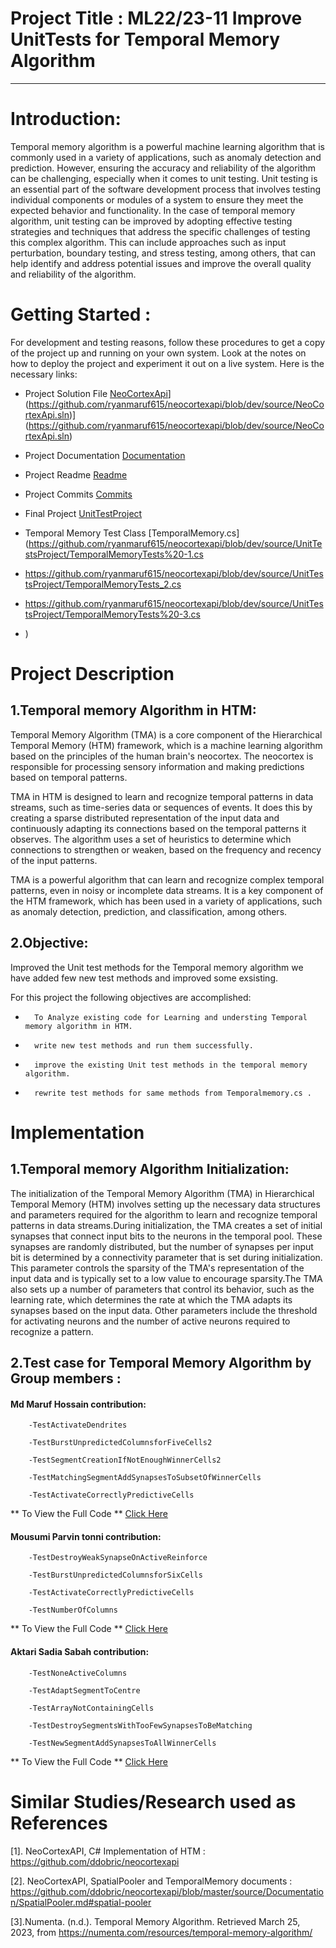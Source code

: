 # Project Title : ML22/23-11 Improve UnitTests for Temporal Memory Algorithm
--------------------------------------------------------------------------------------------
# Introduction:

Temporal memory algorithm is a powerful machine learning algorithm that is commonly used in a variety of applications, such as anomaly detection and prediction. However, ensuring the accuracy and reliability of the algorithm can be challenging, especially when it comes to unit testing. Unit testing is an essential part of the software development process that involves testing individual components or modules of a system to ensure they meet the expected behavior and functionality. In the case of temporal memory algorithm, unit testing can be improved by adopting effective testing strategies and techniques that address the specific challenges of testing this complex algorithm. This can include approaches such as input perturbation, boundary testing, and stress testing, among others, that can help identify and address potential issues and improve the overall quality and reliability of the algorithm.

# Getting Started : 

For development and testing reasons, follow these procedures to get a copy of the project up and running on your own system. Look at the notes on
how to deploy the project and experiment it out on a live system. Here is the necessary links:

- Project Solution File [NeoCortexApi]([[https://github.com/UniversityOfAppliedSciencesFrankfurt/se-cloud-2022-2023/blob/Team_UnitTestBD/Source/MyProject/UnitTestProject/NeoCortexApi.All.sln)](https://github.com/ryanmaruf615/neocortexapi/blob/dev/source/NeoCortexApi.sln)](https://github.com/ryanmaruf615/neocortexapi/blob/dev/source/NeoCortexApi.sln)

- Project Documentation [Documentation](https://github.com/ryanmaruf615/neocortexapi/tree/dev/source/MySEProject/Documentation)

- Project Readme [Readme](https://github.com/ryanmaruf615/neocortexapi/blob/dev/source/MySEProject/Documentation/Readme.md)

- Project Commits  [Commits](https://github.com/ryanmaruf615/neocortexapi/commits/dev)

- Final Project [UnitTestProject](https://github.com/ryanmaruf615/neocortexapi/blob/dev/source/NeoCortexApi/TemporalMemory.cs)

- Temporal Memory Test Class [TemporalMemory.cs](https://github.com/ryanmaruf615/neocortexapi/blob/dev/source/UnitTestsProject/TemporalMemoryTests%20-1.cs
- https://github.com/ryanmaruf615/neocortexapi/blob/dev/source/UnitTestsProject/TemporalMemoryTests_2.cs
- https://github.com/ryanmaruf615/neocortexapi/blob/dev/source/UnitTestsProject/TemporalMemoryTests%20-3.cs
- )

**Project Description**
========================

## 1.Temporal memory Algorithm in HTM:
Temporal Memory Algorithm (TMA) is a core component of the Hierarchical Temporal Memory (HTM) framework, which is a machine learning algorithm based on the principles of the human brain's neocortex. The neocortex is responsible for processing sensory information and making predictions based on temporal patterns.

TMA in HTM is designed to learn and recognize temporal patterns in data streams, such as time-series data or sequences of events. It does this by creating a sparse distributed representation of the input data and continuously adapting its connections based on the temporal patterns it observes. The algorithm uses a set of heuristics to determine which connections to strengthen or weaken, based on the frequency and recency of the input patterns.

TMA is a powerful algorithm that can learn and recognize complex temporal patterns, even in noisy or incomplete data streams. It is a key component of the HTM framework, which has been used in a variety of applications, such as anomaly detection, prediction, and classification, among others.

2.Objective:
------------

Improved the Unit test methods for the Temporal memory algorithm we have added few new test methods and improved some exsisting.

For this project the following objectives are accomplished:

-       To Analyze existing code for Learning and understing Temporal memory algorithm in HTM.
-       write new test methods and run them successfully.
-       improve the existing Unit test methods in the temporal memory algorithm.
-       rewrite test methods for same methods from Temporalmemory.cs .

**Implementation**
==================

1.Temporal memory Algorithm Initialization:
--------------------------------
The initialization of the Temporal Memory Algorithm (TMA) in Hierarchical Temporal Memory (HTM) involves setting up the necessary data structures and parameters required for the algorithm to learn and recognize temporal patterns in data streams.During initialization, the TMA creates a set of initial synapses that connect input bits to the neurons in the temporal pool. These synapses are randomly distributed, but the number of synapses per input bit is determined by a connectivity parameter that is set during initialization. This parameter controls the sparsity of the TMA's representation of the input data and is typically set to a low value to encourage sparsity.The TMA also sets up a number of parameters that control its behavior, such as the learning rate, which determines the rate at which the TMA adapts its synapses based on the input data. Other parameters include the threshold for activating neurons and the number of active neurons required to recognize a pattern.


2.Test case for Temporal Memory Algorithm by Group members :
--------------------------------------------------------------
#### Md Maruf Hossain contribution:

        -TestActivateDendrites  
        
        -TestBurstUnpredictedColumnsforFiveCells2
        
        -TestSegmentCreationIfNotEnoughWinnerCells2
        
        -TestMatchingSegmentAddSynapsesToSubsetOfWinnerCells
        
        -TestActivateCorrectlyPredictiveCells
        
** To View the Full Code ** 
[Click Here](https://github.com/ryanmaruf615/neocortexapi/blob/dev/source/UnitTestsProject/TemporalMemoryTests%20-1.cs)    


#### Mousumi Parvin tonni contribution:

        -TestDestroyWeakSynapseOnActiveReinforce  
        
        -TestBurstUnpredictedColumnsforSixCells
        
        -TestActivateCorrectlyPredictiveCells
        
        -TestNumberOfColumns   
        
** To View the Full Code ** 
[Click Here](https://github.com/ryanmaruf615/neocortexapi/blob/dev/source/UnitTestsProject/TemporalMemoryTests_2.cs)    

#### Aktari Sadia Sabah contribution:

        -TestNoneActiveColumns  
        
        -TestAdaptSegmentToCentre
        
        -TestArrayNotContainingCells
        
        -TestDestroySegmentsWithTooFewSynapsesToBeMatching
        
        -TestNewSegmentAddSynapsesToAllWinnerCells
        
** To View the Full Code ** 
[Click Here](https://github.com/ryanmaruf615/neocortexapi/blob/dev/source/UnitTestsProject/TemporalMemoryTests%20-3.cs)    




**Similar Studies/Research used as References**
===============================================

[1]. NeoCortexAPI, C# Implementation of HTM : https://github.com/ddobric/neocortexapi

[2]. NeoCortexAPI, SpatialPooler and TemporalMemory documents : https://github.com/ddobric/neocortexapi/blob/master/source/Documentation/SpatialPooler.md#spatial-pooler

[3].Numenta. (n.d.). Temporal Memory Algorithm. Retrieved March 25, 2023, from https://numenta.com/resources/temporal-memory-algorithm/


